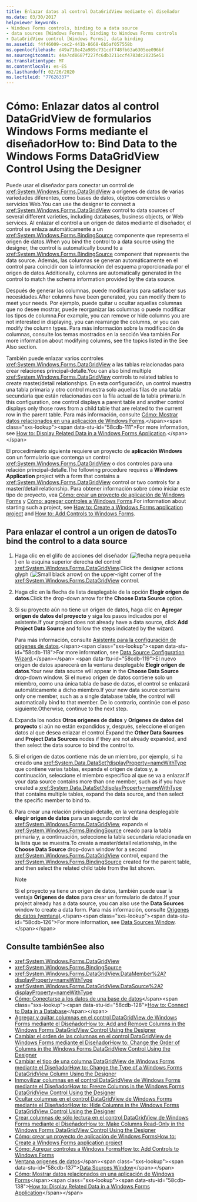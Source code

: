 ```yaml
---
title: Enlazar datos al control DataGridView mediante el diseñador
ms.date: 03/30/2017
helpviewer_keywords:
- Windows Forms controls, binding to a data source
- data sources [Windows Forms], binding to Windows Forms controls
- DataGridView control [Windows Forms], data binding
ms.assetid: f4f46009-cec2-441b-8668-6b5af057558b
ms.openlocfilehash: d49a718e42a989c731cdf748fb63a6305ee096bf
ms.sourcegitcommit: 44a7cd8687f227fc6db3211ccf4783dc20235e51
ms.translationtype: MT
ms.contentlocale: es-ES
ms.lasthandoff: 02/26/2020
ms.locfileid: "77626337"
---
```

# <a name="how-to-bind-data-to-the-windows-forms-datagridview-control-using-the-designer"></a><span data-ttu-id="58cdb-102">Cómo: Enlazar datos al control DataGridView de formularios Windows Forms mediante el diseñador</span><span class="sxs-lookup"><span data-stu-id="58cdb-102">How to: Bind Data to the Windows Forms DataGridView Control Using the Designer</span></span>
<span data-ttu-id="58cdb-103">Puede usar el diseñador para conectar un control de <xref:System.Windows.Forms.DataGridView> a orígenes de datos de varias variedades diferentes, como bases de datos, objetos comerciales o servicios Web.</span><span class="sxs-lookup"><span data-stu-id="58cdb-103">You can use the designer to connect a <xref:System.Windows.Forms.DataGridView> control to data sources of several different varieties, including databases, business objects, or Web services.</span></span> <span data-ttu-id="58cdb-104">Al enlazar el control a un origen de datos mediante el diseñador, el control se enlaza automáticamente a un <xref:System.Windows.Forms.BindingSource> componente que representa el origen de datos.</span><span class="sxs-lookup"><span data-stu-id="58cdb-104">When you bind the control to a data source using the designer, the control is automatically bound to a <xref:System.Windows.Forms.BindingSource> component that represents the data source.</span></span> <span data-ttu-id="58cdb-105">Además, las columnas se generan automáticamente en el control para coincidir con la información del esquema proporcionada por el origen de datos.</span><span class="sxs-lookup"><span data-stu-id="58cdb-105">Additionally, columns are automatically generated in the control to match the schema information provided by the data source.</span></span>

 <span data-ttu-id="58cdb-106">Después de generar las columnas, puede modificarlas para satisfacer sus necesidades.</span><span class="sxs-lookup"><span data-stu-id="58cdb-106">After columns have been generated, you can modify them to meet your needs.</span></span> <span data-ttu-id="58cdb-107">Por ejemplo, puede quitar u ocultar aquellas columnas que no desee mostrar, puede reorganizar las columnas o puede modificar los tipos de columna.</span><span class="sxs-lookup"><span data-stu-id="58cdb-107">For example, you can remove or hide columns you are not interested in displaying, you can rearrange the columns, or you can modify the column types.</span></span> <span data-ttu-id="58cdb-108">Para más información sobre la modificación de columnas, consulte los temas mostrados en la sección Vea también.</span><span class="sxs-lookup"><span data-stu-id="58cdb-108">For more information about modifying columns, see the topics listed in the See Also section.</span></span>

 <span data-ttu-id="58cdb-109">También puede enlazar varios controles <xref:System.Windows.Forms.DataGridView> a las tablas relacionadas para crear relaciones principal-detalle.</span><span class="sxs-lookup"><span data-stu-id="58cdb-109">You can also bind multiple <xref:System.Windows.Forms.DataGridView> controls to related tables to create master/detail relationships.</span></span> <span data-ttu-id="58cdb-110">En esta configuración, un control muestra una tabla primaria y otro control muestra solo aquellas filas de una tabla secundaria que están relacionadas con la fila actual de la tabla primaria.</span><span class="sxs-lookup"><span data-stu-id="58cdb-110">In this configuration, one control displays a parent table and another control displays only those rows from a child table that are related to the current row in the parent table.</span></span> <span data-ttu-id="58cdb-111">Para más información, consulte [Cómo: Mostrar datos relacionados en una aplicación de Windows Forms](https://docs.microsoft.com/previous-versions/visualstudio/visual-studio-2013/57tx3hhe(v=vs.120)).</span><span class="sxs-lookup"><span data-stu-id="58cdb-111">For more information, see [How to: Display Related Data in a Windows Forms Application](https://docs.microsoft.com/previous-versions/visualstudio/visual-studio-2013/57tx3hhe(v=vs.120)).</span></span>

 <span data-ttu-id="58cdb-112">El procedimiento siguiente requiere un proyecto de **aplicación Windows** con un formulario que contenga un control <xref:System.Windows.Forms.DataGridView> o dos controles para una relación principal-detalle.</span><span class="sxs-lookup"><span data-stu-id="58cdb-112">The following procedure requires a **Windows Application** project with a form that contains a <xref:System.Windows.Forms.DataGridView> control or two controls for a master/detail relationship.</span></span> <span data-ttu-id="58cdb-113">Para obtener información sobre cómo iniciar este tipo de proyecto, vea [Cómo: crear un proyecto de aplicación de Windows Forms](/visualstudio/ide/step-1-create-a-windows-forms-application-project) y [Cómo: agregar controles a Windows Forms](how-to-add-controls-to-windows-forms.md).</span><span class="sxs-lookup"><span data-stu-id="58cdb-113">For information about starting such a project, see [How to: Create a Windows Forms application project](/visualstudio/ide/step-1-create-a-windows-forms-application-project) and [How to: Add Controls to Windows Forms](how-to-add-controls-to-windows-forms.md).</span></span>

## <a name="to-bind-the-control-to-a-data-source"></a><span data-ttu-id="58cdb-114">Para enlazar el control a un origen de datos</span><span class="sxs-lookup"><span data-stu-id="58cdb-114">To bind the control to a data source</span></span>

1. <span data-ttu-id="58cdb-115">Haga clic en el glifo de acciones del diseñador (![flecha negra pequeña](./media/designer-actions-glyph.gif)) en la esquina superior derecha del control <xref:System.Windows.Forms.DataGridView>.</span><span class="sxs-lookup"><span data-stu-id="58cdb-115">Click the designer actions glyph (![Small black arrow](./media/designer-actions-glyph.gif)) on the upper-right corner of the <xref:System.Windows.Forms.DataGridView> control.</span></span>

2. <span data-ttu-id="58cdb-116">Haga clic en la flecha de lista desplegable de la opción **Elegir origen de datos**.</span><span class="sxs-lookup"><span data-stu-id="58cdb-116">Click the drop-down arrow for the **Choose Data Source** option.</span></span>

3. <span data-ttu-id="58cdb-117">Si su proyecto aún no tiene un origen de datos, haga clic en **Agregar origen de datos del proyecto** y siga los pasos indicados por el asistente.</span><span class="sxs-lookup"><span data-stu-id="58cdb-117">If your project does not already have a data source, click **Add Project Data Source** and follow the steps indicated by the wizard.</span></span>

     <span data-ttu-id="58cdb-118">Para más información, consulte [Asistente para la configuración de orígenes de datos](https://docs.microsoft.com/previous-versions/visualstudio/visual-studio-2013/w4dd7z6t(v=vs.120)).</span><span class="sxs-lookup"><span data-stu-id="58cdb-118">For more information, see [Data Source Configuration Wizard](https://docs.microsoft.com/previous-versions/visualstudio/visual-studio-2013/w4dd7z6t(v=vs.120)).</span></span> <span data-ttu-id="58cdb-119">El nuevo origen de datos aparecerá en la ventana desplegable **Elegir origen de datos**.</span><span class="sxs-lookup"><span data-stu-id="58cdb-119">Your new data source will appear in the **Choose Data Source** drop-down window.</span></span> <span data-ttu-id="58cdb-120">Si el nuevo origen de datos contiene solo un miembro, como una única tabla de base de datos, el control se enlazará automáticamente a dicho miembro.</span><span class="sxs-lookup"><span data-stu-id="58cdb-120">If your new data source contains only one member, such as a single database table, the control will automatically bind to that member.</span></span> <span data-ttu-id="58cdb-121">De lo contrario, continúe con el paso siguiente.</span><span class="sxs-lookup"><span data-stu-id="58cdb-121">Otherwise, continue to the next step.</span></span>

4. <span data-ttu-id="58cdb-122">Expanda los nodos **Otros orígenes de datos** y **Orígenes de datos del proyecto** si aún no están expandidos y, después, seleccione el origen datos al que desea enlazar el control.</span><span class="sxs-lookup"><span data-stu-id="58cdb-122">Expand the **Other Data Sources** and **Project Data Sources** nodes if they are not already expanded, and then select the data source to bind the control to.</span></span>

5. <span data-ttu-id="58cdb-123">Si el origen de datos contiene más de un miembro, por ejemplo, si ha creado una <xref:System.Data.DataSet?displayProperty=nameWithType> que contiene varias tablas, expanda el origen de datos y, a continuación, seleccione el miembro específico al que se va a enlazar.</span><span class="sxs-lookup"><span data-stu-id="58cdb-123">If your data source contains more than one member, such as if you have created a <xref:System.Data.DataSet?displayProperty=nameWithType> that contains multiple tables, expand the data source, and then select the specific member to bind to.</span></span>

6. <span data-ttu-id="58cdb-124">Para crear una relación principal-detalle, en la ventana desplegable **elegir origen de datos** para un segundo control de <xref:System.Windows.Forms.DataGridView>, expanda el <xref:System.Windows.Forms.BindingSource> creado para la tabla primaria y, a continuación, seleccione la tabla secundaria relacionada en la lista que se muestra.</span><span class="sxs-lookup"><span data-stu-id="58cdb-124">To create a master/detail relationship, in the **Choose Data Source** drop-down window for a second <xref:System.Windows.Forms.DataGridView> control, expand the <xref:System.Windows.Forms.BindingSource> created for the parent table, and then select the related child table from the list shown.</span></span>

    > [!NOTE]
    > <span data-ttu-id="58cdb-125">Si el proyecto ya tiene un origen de datos, también puede usar la ventaja **Orígenes de datos** para crear un formulario de datos.</span><span class="sxs-lookup"><span data-stu-id="58cdb-125">If your project already has a data source, you can also use the **Data Sources** window to create a data form.</span></span> <span data-ttu-id="58cdb-126">Para más información, consulte [Orígenes de datos (ventana)](https://docs.microsoft.com/previous-versions/visualstudio/visual-studio-2013/6ckyxa83(v=vs.120)).</span><span class="sxs-lookup"><span data-stu-id="58cdb-126">For more information, see [Data Sources Window](https://docs.microsoft.com/previous-versions/visualstudio/visual-studio-2013/6ckyxa83(v=vs.120)).</span></span>

## <a name="see-also"></a><span data-ttu-id="58cdb-127">Consulte también</span><span class="sxs-lookup"><span data-stu-id="58cdb-127">See also</span></span>

- <xref:System.Windows.Forms.DataGridView>
- <xref:System.Windows.Forms.BindingSource>
- <xref:System.Windows.Forms.DataGridView.DataMember%2A?displayProperty=nameWithType>
- <xref:System.Windows.Forms.DataGridView.DataSource%2A?displayProperty=nameWithType>
- <span data-ttu-id="58cdb-128">[Cómo: Conectarse a los datos de una base de datos](https://docs.microsoft.com/previous-versions/visualstudio/visual-studio-2013/fxk9yw1t(v=vs.120))</span><span class="sxs-lookup"><span data-stu-id="58cdb-128">[How to: Connect to Data in a Database](https://docs.microsoft.com/previous-versions/visualstudio/visual-studio-2013/fxk9yw1t(v=vs.120))</span></span>
- [<span data-ttu-id="58cdb-129">Agregar y quitar columnas en el control DataGridView de Windows Forms mediante el Diseñador</span><span class="sxs-lookup"><span data-stu-id="58cdb-129">How to: Add and Remove Columns in the Windows Forms DataGridView Control Using the Designer</span></span>](add-and-remove-columns-in-the-datagrid-using-the-designer.md)
- [<span data-ttu-id="58cdb-130">Cambiar el orden de las columnas en el control DataGridView de Windows Forms mediante el Diseñador</span><span class="sxs-lookup"><span data-stu-id="58cdb-130">How to: Change the Order of Columns in the Windows Forms DataGridView Control Using the Designer</span></span>](change-the-order-of-columns-in-the-datagrid-using-the-designer.md)
- [<span data-ttu-id="58cdb-131">Cambiar el tipo de una columna DataGridView de Windows Forms mediante el Diseñador</span><span class="sxs-lookup"><span data-stu-id="58cdb-131">How to: Change the Type of a Windows Forms DataGridView Column Using the Designer</span></span>](change-the-type-of-a-wf-datagridview-column-using-the-designer.md)
- [<span data-ttu-id="58cdb-132">Inmovilizar columnas en el control DataGridView de Windows Forms mediante el Diseñador</span><span class="sxs-lookup"><span data-stu-id="58cdb-132">How to: Freeze Columns in the Windows Forms DataGridView Control Using the Designer</span></span>](freeze-columns-in-the-datagrid-using-the-designer.md)
- [<span data-ttu-id="58cdb-133">Ocultar columnas en el control DataGridView de Windows Forms mediante el Diseñador</span><span class="sxs-lookup"><span data-stu-id="58cdb-133">How to: Hide Columns in the Windows Forms DataGridView Control Using the Designer</span></span>](hide-columns-in-the-datagrid-using-the-designer.md)
- [<span data-ttu-id="58cdb-134">Crear columnas de sólo lectura en el control DataGridView de Windows Forms mediante el Diseñador</span><span class="sxs-lookup"><span data-stu-id="58cdb-134">How to: Make Columns Read-Only in the Windows Forms DataGridView Control Using the Designer</span></span>](make-columns-read-only-in-the-datagrid-using-the-designer.md)
- [<span data-ttu-id="58cdb-135">Cómo: crear un proyecto de aplicación de Windows Forms</span><span class="sxs-lookup"><span data-stu-id="58cdb-135">How to: Create a Windows Forms application project</span></span>](/visualstudio/ide/step-1-create-a-windows-forms-application-project)
- [<span data-ttu-id="58cdb-136">Cómo: Agregar controles a Windows Forms</span><span class="sxs-lookup"><span data-stu-id="58cdb-136">How to: Add Controls to Windows Forms</span></span>](how-to-add-controls-to-windows-forms.md)
- <span data-ttu-id="58cdb-137">[Ventana orígenes de datos](https://docs.microsoft.com/previous-versions/visualstudio/visual-studio-2013/6ckyxa83(v=vs.120))</span><span class="sxs-lookup"><span data-stu-id="58cdb-137">[Data Sources Window](https://docs.microsoft.com/previous-versions/visualstudio/visual-studio-2013/6ckyxa83(v=vs.120))</span></span>
- <span data-ttu-id="58cdb-138">[Cómo: Mostrar datos relacionados en una aplicación de Windows Forms](https://docs.microsoft.com/previous-versions/visualstudio/visual-studio-2013/57tx3hhe(v=vs.120))</span><span class="sxs-lookup"><span data-stu-id="58cdb-138">[How to: Display Related Data in a Windows Forms Application](https://docs.microsoft.com/previous-versions/visualstudio/visual-studio-2013/57tx3hhe(v=vs.120))</span></span>
